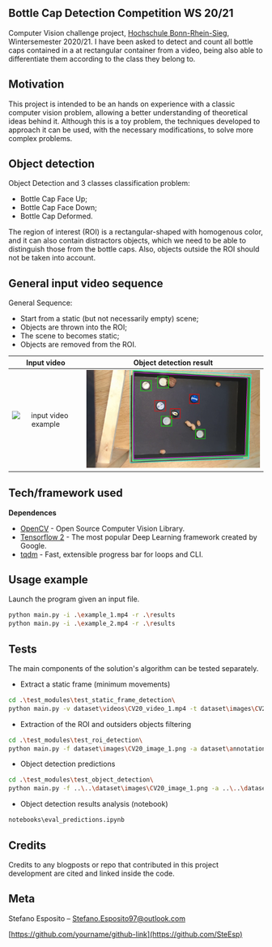 ## Bottle Cap Detection Competition WS 20/21
Computer Vision challenge project, [Hochschule Bonn-Rhein-Sieg](https://www.h-brs.de/de), Wintersemester 2020/21. I have been asked to detect and count all bottle caps contained in a at rectangular container from a video, being also able to differentiate them according to the class they belong to.

## Motivation
This project is intended to be an hands on experience with a classic computer vision problem, allowing a better understanding of theoretical ideas behind it. Although this is a toy problem, the techniques developed to approach it can be used, with the necessary modifications, to solve more complex problems.

## Object detection
Object Detection and 3 classes classification problem:
- Bottle Cap Face Up;
- Bottle Cap Face Down;
- Bottle Cap Deformed.

The region of interest (ROI) is a rectangular-shaped with homogenous color,
and it can also contain distractors objects, which we need to be able to distinguish
those from the bottle caps. Also, objects outside the ROI should not be taken into
account.

## General input video sequence 
General Sequence:
- Start from a static (but not necessarily empty) scene;
- Objects are thrown into the ROI;
- The scene to becomes static;
- Objects are removed from the ROI.

Input video             |  Object detection result
:-------------------------:|:-------------------------:
![input video example](input_video_example.gif)  |  <img src="https://github.com/SteEsp/CV-DetectTheBottleCap/blob/main/result_1.png" width="400">

## Tech/framework used
<b>Dependences</b>
- [OpenCV](https://opencv.org/) - Open Source Computer Vision Library.
- [Tensorflow 2](https://www.tensorflow.org/) - The most popular Deep Learning framework created by Google.
- [tqdm](https://github.com/tqdm/tqdm) - Fast, extensible progress bar for loops and CLI.

## Usage example
Launch the program given an input file.
```sh
python main.py -i .\example_1.mp4 -r .\results
python main.py -i .\example_2.mp4 -r .\results
```

## Tests
The main components of the solution's algorithm can be tested separately.

- Extract a static frame (minimum movements)
```sh
cd .\test_modules\test_static_frame_detection\
python main.py -v dataset\videos\CV20_video_1.mp4 -t dataset\images\CV20_image_1.png [-r .\results]
```
- Extraction of the ROI and outsiders objects filtering
```sh
cd .\test_modules\test_roi_detection\
python main.py -f dataset\images\CV20_image_1.png -a dataset\annotations\CV20_label_renamed_1.json [-r .\results]
```
- Object detection predictions
```sh
cd .\test_modules\test_object_detection\
python main.py -f ..\..\dataset\images\CV20_image_1.png -a ..\..\dataset\annotations\CV20_label_renamed_1.json [-r .\results]
```
- Object detection results analysis (notebook)
```sh
notebooks\eval_predictions.ipynb
```

## Credits
Credits to any blogposts or repo that contributed in this project development are cited and linked inside the code.

## Meta

Stefano Esposito – Stefano.Esposito97@outlook.com

[https://github.com/yourname/github-link](https://github.com/SteEsp)

